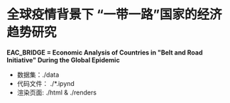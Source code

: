 # 全球疫情背景下 “一带一路”国家的经济趋势研究

**EAC_BRIDGE = Economic Analysis of Countries in "Belt and Road Initiative" During the Global Epidemic**

* 数据集：./data
* 代码文件： ./*.ipynd
* 渲染页面: ./html & ./renders
